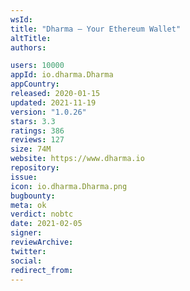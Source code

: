 ```yaml
---
wsId: 
title: "Dharma — Your Ethereum Wallet"
altTitle: 
authors:

users: 10000
appId: io.dharma.Dharma
appCountry: 
released: 2020-01-15
updated: 2021-11-19
version: "1.0.26"
stars: 3.3
ratings: 386
reviews: 127
size: 74M
website: https://www.dharma.io
repository: 
issue: 
icon: io.dharma.Dharma.png
bugbounty: 
meta: ok
verdict: nobtc
date: 2021-02-05
signer: 
reviewArchive:
twitter: 
social:
redirect_from:
---
```


